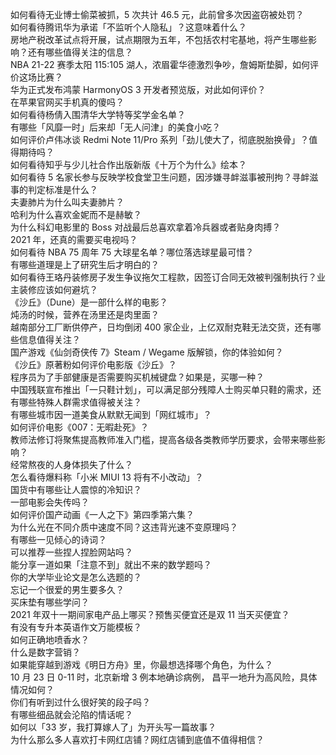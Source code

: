 如何看待无业博士偷菜被抓，5 次共计 46.5 元，此前曾多次因盗窃被处罚？  
如何看待腾讯华为承诺「不监听个人隐私」？这意味着什么？  
房地产税改革试点将开展，试点期限为五年，不包括农村宅基地，将产生哪些影响？还有哪些值得关注的信息？  
NBA 21-22 赛季太阳 115:105 湖人，浓眉霍华德激烈争吵，詹姆斯垫脚，如何评价这场比赛？  
华为正式发布鸿蒙 HarmonyOS 3 开发者预览版，对此如何评价？  
在苹果官网买手机真的傻吗？  
如何看待杨倩入围清华大学特等奖学金名单？  
有哪些「风靡一时」后来却「无人问津」的美食小吃？  
如何评价卢伟冰谈 Redmi Note 11/Pro 系列「劲儿使大了，彻底脱胎换骨」？值得期待吗？  
如何看待知乎与少儿社合作出版新版《十万个为什么》绘本？  
如何看待 5 名家长参与反映学校食堂卫生问题，因涉嫌寻衅滋事被刑拘？寻衅滋事的判定标准是什么？  
夫妻肺片为什么叫夫妻肺片？  
哈利为什么喜欢金妮而不是赫敏？  
为什么科幻电影里的 Boss 对战最后总喜欢拿着冷兵器或者贴身肉搏？  
2021 年，还真的需要买电视吗？  
如何看待 NBA 75 周年 75 大球星名单？哪位落选球星最可惜？  
有哪些道理是上了研究生后才明白的？  
如何看待王珞丹装修房子发生争议拖欠工程款，因签订合同无效被判强制执行？业主装修应该如何避坑？  
《沙丘》（Dune）是一部什么样的电影？  
炖汤的时候，营养在汤里还是肉里面？  
越南部分工厂断供停产，日均倒闭 400 家企业，上亿双耐克鞋无法交货，还有哪些信息值得关注？  
国产游戏《仙剑奇侠传 7》Steam / Wegame 版解锁，你的体验如何？  
《沙丘》原著粉如何评价电影版《沙丘》？  
程序员为了手部健康是否需要购买机械键盘？如果是，买哪一种？  
中国残联宣布推出「一只鞋计划」，可以满足部分残障人士购买单只鞋的需求，还有哪些特殊人群需求值得被关注？  
有哪些城市因一道美食从默默无闻到「网红城市」？  
如何评价电影《007：无暇赴死》？  
教师法修订将聚焦提高教师准入门槛，提高各级各类教师学历要求，会带来哪些影响？  
经常熬夜的人身体损失了什么？  
怎么看待爆料称「小米 MIUI 13 将有不小改动」？  
国货中有哪些让人震惊的冷知识？  
一部电影会失传吗？  
如何评价国产动画《一人之下》第四季第六集？  
为什么光在不同介质中速度不同？这违背光速不变原理吗？  
有哪些一见倾心的诗词？  
可以推荐一些捏人捏脸网站吗？  
能分享一道如果「注意不到」就出不来的数学题吗？  
你的大学毕业论文是怎么选题的？  
忘记一个很爱的男生要多久？  
买床垫有哪些学问？  
2021 年双十一期间家电产品上哪买？预售买便宜还是双 11 当天买便宜？  
有没有专升本英语作文万能模板？  
如何正确地喷香水？  
什么是数字营销？  
如果能穿越到游戏《明日方舟》里，你最想选择哪个角色，为什么？  
10 月 23 日 0-11 时，北京新增 3 例本地确诊病例， 昌平一地升为高风险，具体情况如何？  
你们有听到过什么很好笑的段子吗？  
有哪些细品就会沦陷的情话呢？  
如何以「33 岁，我打算嫁人了」为开头写一篇故事？  
为什么那么多人喜欢打卡网红店铺？网红店铺到底值不值得相信？  
